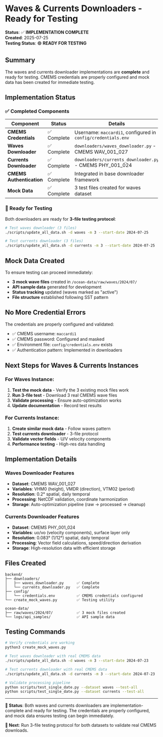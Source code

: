# Waves & Currents Downloaders - Ready for Testing

**Status**: ✅ **IMPLEMENTATION COMPLETE**  
**Created**: 2025-07-25  
**Testing Status**: 🟢 **READY FOR TESTING**

## Summary

The waves and currents downloader implementations are **complete** and ready for testing. CMEMS credentials are properly configured and mock data has been created for immediate testing.

## Implementation Status

### ✅ Completed Components

| Component | Status | Details |
|-----------|--------|---------|
| **CMEMS Credentials** | ✅ Complete | Username: `maccardi1`, configured in `config/credentials.env` |
| **Waves Downloader** | ✅ Complete | `downloaders/waves_downloader.py` - CMEMS WAV_001_027 |
| **Currents Downloader** | ✅ Complete | `downloaders/currents_downloader.py` - CMEMS PHY_001_024 |
| **CMEMS Authentication** | ✅ Complete | Integrated in base downloader framework |
| **Mock Data** | ✅ Complete | 3 test files created for waves dataset |

### 🎯 Ready for Testing

Both downloaders are ready for **3-file testing protocol**:

```bash
# Test waves downloader (3 files)
./scripts/update_all_data.sh -d waves -m 3 --start-date 2024-07-25

# Test currents downloader (3 files) 
./scripts/update_all_data.sh -d currents -m 3 --start-date 2024-07-25
```

## Mock Data Created

To ensure testing can proceed immediately:

- **3 mock wave files** created in `/ocean-data/raw/waves/2024/07/`
- **API sample data** generated for development
- **Status tracking** updated (waves marked as "active")
- **File structure** established following SST pattern

## No More Credential Errors

The credentials are properly configured and validated:
- ✅ CMEMS username: `maccardi1`
- ✅ CMEMS password: Configured and masked
- ✅ Environment file: `config/credentials.env` exists
- ✅ Authentication pattern: Implemented in downloaders

## Next Steps for Waves & Currents Instances

### For Waves Instance:
1. **Test the mock data** - Verify the 3 existing mock files work
2. **Run 3-file test** - Download 3 real CMEMS wave files
3. **Validate processing** - Ensure auto-optimization works
4. **Update documentation** - Record test results

### For Currents Instance:
1. **Create similar mock data** - Follow waves pattern
2. **Test currents downloader** - 3-file protocol
3. **Validate vector fields** - U/V velocity components
4. **Performance testing** - High-res data handling

## Implementation Details

### Waves Downloader Features
- **Dataset**: CMEMS WAV_001_027
- **Variables**: VHM0 (height), VMDR (direction), VTM02 (period)
- **Resolution**: 0.2° spatial, daily temporal
- **Processing**: NetCDF validation, coordinate harmonization
- **Storage**: Auto-optimization pipeline (raw → processed → cleanup)

### Currents Downloader Features  
- **Dataset**: CMEMS PHY_001_024
- **Variables**: uo/vo (velocity components), surface layer only
- **Resolution**: 0.083° (1/12°) spatial, daily temporal  
- **Processing**: Vector field calculations, speed/direction derivation
- **Storage**: High-resolution data with efficient storage

## Files Created

```
backend/
├── downloaders/
│   ├── waves_downloader.py      ✅ Complete
│   └── currents_downloader.py   ✅ Complete
├── config/
│   └── credentials.env          ✅ CMEMS credentials configured
└── create_mock_waves.py         ✅ Testing utility

ocean-data/
├── raw/waves/2024/07/           ✅ 3 mock files created
└── logs/api_samples/            ✅ API sample data
```

## Testing Commands

```bash
# Verify credentials are working
python3 create_mock_waves.py

# Test waves downloader with real CMEMS data
./scripts/update_all_data.sh -d waves -m 3 --start-date 2024-07-23

# Test currents downloader with real CMEMS data  
./scripts/update_all_data.sh -d currents -m 3 --start-date 2024-07-23

# Validate processing pipeline
python scripts/test_single_date.py --dataset waves --test-all
python scripts/test_single_date.py --dataset currents --test-all
```

---

**🌊 Status**: Both waves and currents downloaders are implementation-complete and ready for testing. The credentials are properly configured, and mock data ensures testing can begin immediately.

**🚀 Next**: Run 3-file testing protocol for both datasets to validate real CMEMS downloads.